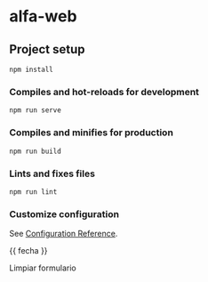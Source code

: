 # alfa-web

## Project setup

```
npm install
```

### Compiles and hot-reloads for development

```
npm run serve
```

### Compiles and minifies for production

```
npm run build
```

### Lints and fixes files

```
npm run lint
```

### Customize configuration

See [Configuration Reference](https://cli.vuejs.org/config/).

  <b-modal id="createModal" hide-header-close>
        <div>
          <b-card bg-variant="light">
            <b-form-group
              label="Agregando curso"
              label-size="lg"
              label-class="fw-bold pt-0"
              class="mb-0"
            >
              <b-form-group>
                <p>{{ fecha }}</p>
                <b-form-input
                  v-model="newCourse.nombre"
                  placeholder="Nombre"
                ></b-form-input>
              </b-form-group>
              <b-form-group label="Logo del curso" label-for="imgCourse">
                <b-form-input
                  id="nested-street"
                  v-model="newCourse.img"
                  placeholder="URL"
                ></b-form-input>
              </b-form-group>
              <b-form-group label="Cupos" label-for="cupos">
                <b-form-input
                  v-model="newCourse.cupos"
                  id="cupos"
                  placeholder="0"
                  type="number"
                ></b-form-input>
              </b-form-group>
              <b-form-group label="Inscritos" label-for="inscritos">
                <b-form-input
                  v-model="newCourse.inscritos"
                  id="inscritos"
                  placeholder="0"
                  type="number"
                ></b-form-input>
              </b-form-group>
              <b-form-group label="Duración (meses)" label-for="duracion">
                <b-form-input
                  v-model="newCourse.duracion"
                  id="duracion"
                  placeholder="0"
                  type="number"
                ></b-form-input>
              </b-form-group>
              <b-form-group label="Costo" label-for="costo">
                <b-form-input
                  v-model="newCourse.costo"
                  id="costo"
                  placeholder="0"
                  type="number"
                ></b-form-input>
              </b-form-group>
              <b-form-group label="Código" label-for="codigo">
                <b-form-input
                  id="codigo"
                  readonly
                  type="text"
                  v-model="codigo"
                ></b-form-input>
              </b-form-group>
              <b-form-group label="Descripción" label-for="textarea">
                <b-form-textarea
                  id="textarea"
                  placeholder="Enter something..."
                  rows="3"
                  max-rows="6"
                  v-model="newCourse.descripcion"
                ></b-form-textarea>
              </b-form-group>
              <b-form-group class="py-2">
                <b-button variant="warning" @click="cleanForm"
                  >Limpiar formulario</b-button
                >
              </b-form-group>
            </b-form-group>
          </b-card>
        </div>
        <template #modal-cancel
          ><span @click="cleanForm">Cancelar</span></template
        >
        <template #modal-ok> <span @click="click">Crear curso</span></template>
      </b-modal>
